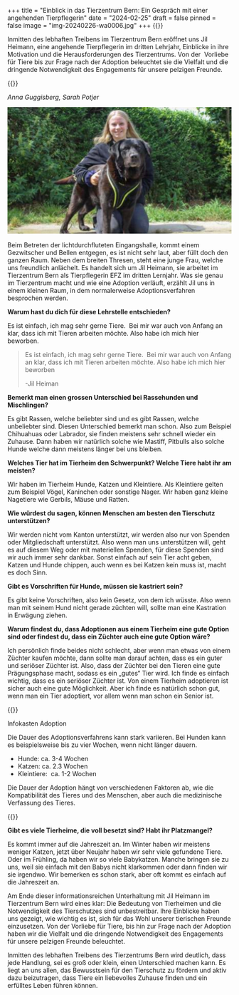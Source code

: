 +++
title = "Einblick in das Tierzentrum Bern: Ein Gespräch mit einer angehenden Tierpflegerin"
date = "2024-02-25"
draft = false
pinned = false
image = "img-20240226-wa0006.jpg"
+++
{{<lead>}}

Inmitten des lebhaften Treibens im Tierzentrum Bern eröffnet uns Jil Heimann, eine angehende Tierpflegerin im dritten Lehrjahr, Einblicke in ihre Motivation und die Herausforderungen des Tierzentrums. Von der  Vorliebe für Tiere bis zur Frage nach der Adoption beleuchtet sie die Vielfalt und die dringende Notwendigkeit des Engagements für unsere pelzigen Freunde.

{{</lead>}}

*Anna Guggisberg, Sarah Potjer*

![Dies ist Jil Heimann. Sie ist im dritten Lernjahr und posiert hier mit einem ihrer Pflegehunde. (Tierwelt Ausgabe 33, aus dem Jahr 2022)](img-20240226-wa0006.jpg)

Beim Betreten der lichtdurchfluteten Eingangshalle, kommt einem Gezwitscher und Bellen entgegen, es ist nicht sehr laut, aber füllt doch den ganzen Raum. Neben dem breiten Thresen, steht eine junge Frau, welche uns freundlich anlächelt. Es handelt sich um Jil Heimann, sie arbeitet im Tierzentrum Bern als Tierpflegerin EFZ im dritten Lernjahr. Was sie genau im Tierzentrum macht und wie eine Adoption verläuft, erzählt Jil uns in einem kleinen Raum, in dem normalerweise Adoptionsverfahren besprochen werden.   

**Warum hast du dich für diese Lehrstelle entschieden?**

Es ist einfach, ich mag sehr gerne Tiere.  Bei mir war auch von Anfang an klar, dass ich mit Tieren arbeiten möchte. Also habe ich mich hier beworben. 

> Es ist einfach, ich mag sehr gerne Tiere.  Bei mir war auch von Anfang an klar, dass ich mit Tieren arbeiten möchte. Also habe ich mich hier beworben 
>
> \-Jil Heiman

**Bemerkt man einen grossen Unterschied bei Rassehunden und Mischlingen?**

Es gibt Rassen, welche beliebter sind und es gibt Rassen, welche unbeliebter sind. Diesen Unterschied bemerkt man schon. Also zum Beispiel Chihuahuas oder Labrador, sie finden meistens sehr schnell wieder ein Zuhause. Dann haben wir natürlich solche wie Mastiff, Pitbulls also solche Hunde welche dann meistens länger bei uns bleiben. 

**Welches Tier hat im Tierheim den Schwerpunkt? Welche Tiere habt ihr am meisten?**

Wir haben im Tierheim Hunde, Katzen und Kleintiere. Als Kleintiere gelten zum Beispiel Vögel, Kaninchen oder sonstige Nager. Wir haben ganz kleine Nagetiere wie Gerbils, Mäuse und Ratten. 

**Wie würdest du sagen, können Menschen am besten den Tierschutz unterstützen?**

Wir werden nicht vom Kanton unterstützt, wir werden also nur von Spenden oder Mitgliedschaft unterstützt. Also wenn man uns unterstützen will, geht es auf diesem Weg oder mit materiellen Spenden, für diese Spenden sind wir auch immer sehr dankbar. Sonst einfach auf sein Tier acht geben, Katzen und Hunde chippen, auch wenn es bei Katzen kein muss ist, macht es doch Sinn.   

**Gibt es Vorschriften für Hunde, müssen sie kastriert sein?**

Es gibt keine Vorschriften, also kein Gesetz, von dem ich wüsste. Also wenn man mit seinem Hund nicht gerade züchten will, sollte man eine Kastration in Erwägung ziehen.  

**Warum findest du, dass Adoptionen aus einem Tierheim eine gute Option sind oder findest du, dass ein Züchter auch eine gute Option wäre?**

Ich persönlich finde beides nicht schlecht, aber wenn man etwas von einem Züchter kaufen möchte, dann sollte man darauf achten, dass es ein guter und seriöser Züchter ist. Also, dass der Züchter bei den Tieren eine gute Prägungsphase macht, sodass es ein „gutes“ Tier wird. Ich finde es einfach wichtig, dass es ein seriöser Züchter ist. Von einem Tierheim adoptieren ist sicher auch eine gute Möglichkeit. Aber ich finde es natürlich schon gut, wenn man ein Tier adoptiert, vor allem wenn man schon ein Senior ist.

{{<box>}}

Infokasten Adoption 

Die Dauer des Adoptionsverfahrens kann stark variieren. Bei Hunden kann es beispielsweise bis zu vier Wochen, wenn nicht länger dauern.

* Hunde: ca. 3-4 Wochen 
* Katzen: ca. 2.3 Wochen 
* Kleintiere:  ca. 1-2 Wochen

Die Dauer der Adoption hängt von verschiedenen Faktoren ab, wie die Kompatibilität des Tieres und des Menschen, aber auch die medizinische Verfassung des Tieres.

{{</box>}}

**Gibt es viele Tierheime, die voll besetzt sind? Habt ihr Platzmangel?**

Es kommt immer auf die Jahreszeit an. Im Winter haben wir meistens weniger Katzen, jetzt über Neujahr haben wir sehr viele gefundene Tiere. Oder im Frühling, da haben wir so viele Babykatzen. Manche bringen sie zu uns, weil sie einfach mit den Babys nicht klarkommen oder dann finden wir sie irgendwo. Wir bemerken es schon stark, aber oft kommt es einfach auf die Jahreszeit an.

Am Ende dieser informationsreichen Unterhaltung mit Jil Heimann im Tierzentrum Bern wird eines klar: Die Bedeutung von Tierheimen und die Notwendigkeit des Tierschutzes sind unbestreitbar. Ihre Einblicke haben uns gezeigt, wie wichtig es ist, sich für das Wohl unserer tierischen Freunde einzusetzen. Von der Vorliebe für Tiere, bis hin zur Frage nach der Adoption haben wir die Vielfalt und die dringende Notwendigkeit des Engagements für unsere pelzigen Freunde beleuchtet. 

Inmitten des lebhaften Treibens des Tierzentrums Bern wird deutlich, dass jede Handlung, sei es groß oder klein, einen Unterschied machen kann. Es liegt an uns allen, das Bewusstsein für den Tierschutz zu fördern und aktiv dazu beizutragen, dass Tiere ein liebevolles Zuhause finden und ein erfülltes Leben führen können.

<!--EndFragment-->